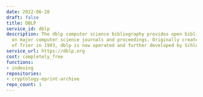 ```yaml
---
date: 2022-06-20
draft: false
title: DBLP
service_id: dblp
description: The dblp computer science bibliography provides open bibliographic information
  on major computer science journals and proceedings. Originally created at the University
  of Trier in 1993, dblp is now operated and further developed by Schloss Dagstuhl.
service_url: https://dblp.org
cost: completely_free
functions:
- indexing
repositories:
- cryptology-eprint-archive
repo_count: 1
---
```




